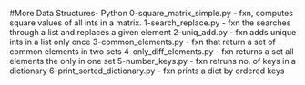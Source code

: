 #More Data Structures- Python
0-square_matrix_simple.py - fxn, computes square values of all ints in a matrix.
1-search_replace.py - fxn the searches through a list and replaces a given element
2-uniq_add.py - fxn adds unique ints in a list only once
3-common_elements.py - fxn that return a set of common elements in two sets
4-only_diff_elements.py - fxn returns a set all elements the only in one set
5-number_keys.py - fxn retruns no. of keys in a dictionary
6-print_sorted_dictionary.py - fxn prints a dict by ordered keys
